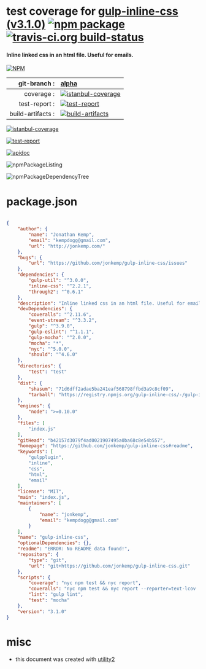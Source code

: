 # test coverage for  [gulp-inline-css (v3.1.0)](https://github.com/jonkemp/gulp-inline-css#readme)  [![npm package](https://img.shields.io/npm/v/npmtest-gulp-inline-css.svg?style=flat-square)](https://www.npmjs.org/package/npmtest-gulp-inline-css) [![travis-ci.org build-status](https://api.travis-ci.org/npmtest/node-npmtest-gulp-inline-css.svg)](https://travis-ci.org/npmtest/node-npmtest-gulp-inline-css)
#### Inline linked css in an html file. Useful for emails.

[![NPM](https://nodei.co/npm/gulp-inline-css.png?downloads=true)](https://www.npmjs.com/package/gulp-inline-css)

| git-branch : | [alpha](https://github.com/npmtest/node-npmtest-gulp-inline-css/tree/alpha)|
|--:|:--|
| coverage : | [![istanbul-coverage](https://npmtest.github.io/node-npmtest-gulp-inline-css/build/coverage.badge.svg)](https://npmtest.github.io/node-npmtest-gulp-inline-css/build/coverage.html/index.html)|
| test-report : | [![test-report](https://npmtest.github.io/node-npmtest-gulp-inline-css/build/test-report.badge.svg)](https://npmtest.github.io/node-npmtest-gulp-inline-css/build/test-report.html)|
| build-artifacts : | [![build-artifacts](https://npmtest.github.io/node-npmtest-gulp-inline-css/glyphicons_144_folder_open.png)](https://github.com/npmtest/node-npmtest-gulp-inline-css/tree/gh-pages/build)|

[![istanbul-coverage](https://npmtest.github.io/node-npmtest-gulp-inline-css/build/screenCapture.buildCustomOrg.browser.coverage.html.png)](https://npmtest.github.io/node-npmtest-gulp-inline-css/build/coverage.html/index.html)

[![test-report](https://npmtest.github.io/node-npmtest-gulp-inline-css/build/screenCapture.buildCustomOrg.browser.%252Fhome%252Ftravis%252Fbuild%252Fnpmtest%252Fnode-npmtest-gulp-inline-css%252Ftmp%252Fbuild%252Ftest-report.html.png)](https://npmtest.github.io/node-npmtest-gulp-inline-css/build/test-report.html)

[![apidoc](https://npmdoc.github.io/node-npmdoc-gulp-inline-css/build/screenCapture.buildApidoc.browser.%252Fhome%252Ftravis%252Fbuild%252Fnpmdoc%252Fnode-npmdoc-gulp-inline-css%252Ftmp%252Fbuild%252Fapidoc.html.png)](https://npmdoc.github.io/node-npmdoc-gulp-inline-css/build/apidoc.html)

![npmPackageListing](https://npmtest.github.io/node-npmtest-gulp-inline-css/build/screenCapture.npmPackageListing.svg)

![npmPackageDependencyTree](https://npmtest.github.io/node-npmtest-gulp-inline-css/build/screenCapture.npmPackageDependencyTree.svg)



# package.json

```json

{
    "author": {
        "name": "Jonathan Kemp",
        "email": "kempdogg@gmail.com",
        "url": "http://jonkemp.com/"
    },
    "bugs": {
        "url": "https://github.com/jonkemp/gulp-inline-css/issues"
    },
    "dependencies": {
        "gulp-util": "^3.0.0",
        "inline-css": "^2.2.1",
        "through2": "^0.6.1"
    },
    "description": "Inline linked css in an html file. Useful for emails.",
    "devDependencies": {
        "coveralls": "^2.11.6",
        "event-stream": "^3.3.2",
        "gulp": "^3.9.0",
        "gulp-eslint": "^1.1.1",
        "gulp-mocha": "^2.0.0",
        "mocha": "*",
        "nyc": "^5.0.0",
        "should": "^4.6.0"
    },
    "directories": {
        "test": "test"
    },
    "dist": {
        "shasum": "71d6dff2adae5ba241eaf568798ffbd3a9c8cf09",
        "tarball": "https://registry.npmjs.org/gulp-inline-css/-/gulp-inline-css-3.1.0.tgz"
    },
    "engines": {
        "node": ">=0.10.0"
    },
    "files": [
        "index.js"
    ],
    "gitHead": "b42157d3079f4ad0021907495a0ba68c8e54b557",
    "homepage": "https://github.com/jonkemp/gulp-inline-css#readme",
    "keywords": [
        "gulpplugin",
        "inline",
        "css",
        "html",
        "email"
    ],
    "license": "MIT",
    "main": "index.js",
    "maintainers": [
        {
            "name": "jonkemp",
            "email": "kempdogg@gmail.com"
        }
    ],
    "name": "gulp-inline-css",
    "optionalDependencies": {},
    "readme": "ERROR: No README data found!",
    "repository": {
        "type": "git",
        "url": "git+https://github.com/jonkemp/gulp-inline-css.git"
    },
    "scripts": {
        "coverage": "nyc npm test && nyc report",
        "coveralls": "nyc npm test && nyc report --reporter=text-lcov | coveralls",
        "lint": "gulp lint",
        "test": "mocha"
    },
    "version": "3.1.0"
}
```



# misc
- this document was created with [utility2](https://github.com/kaizhu256/node-utility2)
